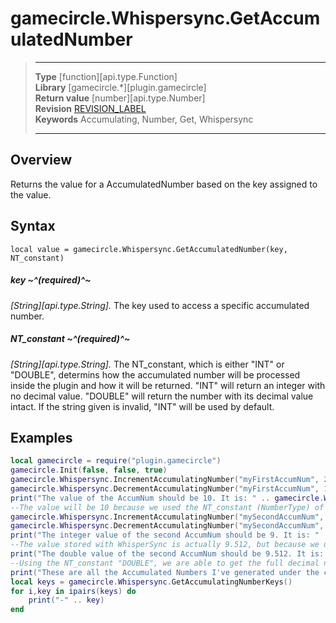 # gamecircle.Whispersync.GetAccumulatedNumber

> --------------------- ------------------------------------------------------------------------------------------
> __Type__              [function][api.type.Function]  
> __Library__           [gamecircle.*][plugin.gamecircle]  
> __Return value__      [number][api.type.Number]  
> __Revision__          [REVISION_LABEL](REVISION_URL)  
> __Keywords__          Accumulating, Number, Get, Whispersync
> --------------------- ------------------------------------------------------------------------------------------


## Overview
Returns the value for a AccumulatedNumber based on the key assigned to the value. 


## Syntax
	local value = gamecircle.Whispersync.GetAccumulatedNumber(key, NT_constant)
	
##### key ~^(required)^~
_[String][api.type.String]._ The key used to access a specific accumulated number.

##### NT_constant ~^(required)^~
_[String][api.type.String]._ The NT_constant, which is either "INT" or "DOUBLE", determins how the accumulated number will be processed inside the plugin and how it will be returned. "INT" will return an integer with no decimal value. "DOUBLE" will return the number with its decimal value intact. If the string given is invalid, "INT" will be used by default. 
	

## Examples

``````lua  
local gamecircle = require("plugin.gamecircle")   
gamecircle.Init(false, false, true)    
gamecircle.Whispersync.IncrementAccumulatingNumber("myFirstAccumNum", 25.255, "INT")  
gamecircle.Whispersync.DecrementAccumulatingNumber("myFirstAccumNum", 15.743, "INT")  
print("The value of the AccumNum should be 10. It is: " .. gamecircle.Whispersync.GetAccumulatedNumber("myFirstAccumNum", "INT"))  
--The value will be 10 because we used the NT_constant (NumberType) of "INT", meaning the decimal places were ignored for all the numbers. 
gamecircle.Whispersync.IncrementAccumulatingNumber("mySecondAccumNum", 25.255, "DOUBLE")  
gamecircle.Whispersync.DecrementAccumulatingNumber("mySecondAccumNum", 15.743, "DOUBLE")  
print("The integer value of the second AccumNum should be 9. It is: " .. gamecircle.Whispersync.GetAccumulatedNumber("mySecondAccumNum", "INT"))  
--The value stored with WhisperSync is actually 9.512, but because we used the "INT" NT_constant with the Get functions, we only got the 9 value.   
print("The double value of the second AccumNum should be 9.512. It is: " .. gamecircle.Whispersync.GetAccumulatedNumber("mySecondAccumNum", "DOUBLE"))  
--Using the NT_constant "DOUBLE", we are able to get the full decimal number stored with Whispersync.   
print("These are all the Accumulated Numbers I've generated under the current GameData set of Whispersync.")  
local keys = gamecircle.Whispersync.GetAccumulatingNumberKeys()  
for i,key in ipairs(keys) do  
	print("-" .. key)  
end  
``````
